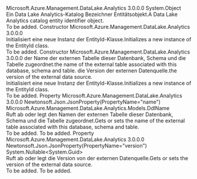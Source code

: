 <Type Name="EntityId" FullName="Microsoft.Azure.Management.DataLake.Analytics.Models.EntityId">
  <TypeSignature Language="C#" Value="public class EntityId" />
  <TypeSignature Language="ILAsm" Value=".class public auto ansi beforefieldinit EntityId extends System.Object" />
  <TypeSignature Language="DocId" Value="T:Microsoft.Azure.Management.DataLake.Analytics.Models.EntityId" />
  <TypeSignature Language="VB.NET" Value="Public Class EntityId" />
  <TypeSignature Language="F#" Value="type EntityId = class" />
  <AssemblyInfo>
    <AssemblyName>Microsoft.Azure.Management.DataLake.Analytics</AssemblyName>
    <AssemblyVersion>3.0.0.0</AssemblyVersion>
  </AssemblyInfo>
  <Base>
    <BaseTypeName>System.Object</BaseTypeName>
  </Base>
  <Interfaces />
  <Docs>
    <summary>
            <span data-ttu-id="aef1e-101">Ein Data Lake Analytics-Katalog Bezeichner Entitätsobjekt.</span><span class="sxs-lookup"><span data-stu-id="aef1e-101">A Data Lake Analytics catalog entity identifier object.</span></span>
            </summary>
    <remarks>To be added.</remarks>
  </Docs>
  <Members>
    <Member MemberName=".ctor">
      <MemberSignature Language="C#" Value="public EntityId ();" />
      <MemberSignature Language="ILAsm" Value=".method public hidebysig specialname rtspecialname instance void .ctor() cil managed" />
      <MemberSignature Language="DocId" Value="M:Microsoft.Azure.Management.DataLake.Analytics.Models.EntityId.#ctor" />
      <MemberSignature Language="VB.NET" Value="Public Sub New ()" />
      <MemberType>Constructor</MemberType>
      <AssemblyInfo>
        <AssemblyName>Microsoft.Azure.Management.DataLake.Analytics</AssemblyName>
        <AssemblyVersion>3.0.0.0</AssemblyVersion>
      </AssemblyInfo>
      <Parameters />
      <Docs>
        <summary>
            <span data-ttu-id="aef1e-102">Initialisiert eine neue Instanz der EntityId-Klasse.</span><span class="sxs-lookup"><span data-stu-id="aef1e-102">Initializes a new instance of the EntityId class.</span></span>
            </summary>
        <remarks>To be added.</remarks>
      </Docs>
    </Member>
    <Member MemberName=".ctor">
      <MemberSignature Language="C#" Value="public EntityId (Microsoft.Azure.Management.DataLake.Analytics.Models.DdlName name = null, Nullable&lt;Guid&gt; version = null);" />
      <MemberSignature Language="ILAsm" Value=".method public hidebysig specialname rtspecialname instance void .ctor(class Microsoft.Azure.Management.DataLake.Analytics.Models.DdlName name, valuetype System.Nullable`1&lt;valuetype System.Guid&gt; version) cil managed" />
      <MemberSignature Language="DocId" Value="M:Microsoft.Azure.Management.DataLake.Analytics.Models.EntityId.#ctor(Microsoft.Azure.Management.DataLake.Analytics.Models.DdlName,System.Nullable{System.Guid})" />
      <MemberSignature Language="VB.NET" Value="Public Sub New (Optional name As DdlName = null, Optional version As Nullable(Of Guid) = null)" />
      <MemberSignature Language="F#" Value="new Microsoft.Azure.Management.DataLake.Analytics.Models.EntityId : Microsoft.Azure.Management.DataLake.Analytics.Models.DdlName * Nullable&lt;Guid&gt; -&gt; Microsoft.Azure.Management.DataLake.Analytics.Models.EntityId" Usage="new Microsoft.Azure.Management.DataLake.Analytics.Models.EntityId (name, version)" />
      <MemberType>Constructor</MemberType>
      <AssemblyInfo>
        <AssemblyName>Microsoft.Azure.Management.DataLake.Analytics</AssemblyName>
        <AssemblyVersion>3.0.0.0</AssemblyVersion>
      </AssemblyInfo>
      <Parameters>
        <Parameter Name="name" Type="Microsoft.Azure.Management.DataLake.Analytics.Models.DdlName" />
        <Parameter Name="version" Type="System.Nullable&lt;System.Guid&gt;" />
      </Parameters>
      <Docs>
        <param name="name"><span data-ttu-id="aef1e-103">der Name der externen Tabelle dieser Datenbank, Schema und die Tabelle zugeordnet.</span><span class="sxs-lookup"><span data-stu-id="aef1e-103">the name of the external table associated with this database, schema and table.</span></span></param>
        <param name="version"><span data-ttu-id="aef1e-104">die Version der externen Datenquelle.</span><span class="sxs-lookup"><span data-stu-id="aef1e-104">the version of the external data source.</span></span></param>
        <summary>
            <span data-ttu-id="aef1e-105">Initialisiert eine neue Instanz der EntityId-Klasse.</span><span class="sxs-lookup"><span data-stu-id="aef1e-105">Initializes a new instance of the EntityId class.</span></span>
            </summary>
        <remarks>To be added.</remarks>
      </Docs>
    </Member>
    <Member MemberName="Name">
      <MemberSignature Language="C#" Value="public Microsoft.Azure.Management.DataLake.Analytics.Models.DdlName Name { get; set; }" />
      <MemberSignature Language="ILAsm" Value=".property instance class Microsoft.Azure.Management.DataLake.Analytics.Models.DdlName Name" />
      <MemberSignature Language="DocId" Value="P:Microsoft.Azure.Management.DataLake.Analytics.Models.EntityId.Name" />
      <MemberSignature Language="VB.NET" Value="Public Property Name As DdlName" />
      <MemberSignature Language="F#" Value="member this.Name : Microsoft.Azure.Management.DataLake.Analytics.Models.DdlName with get, set" Usage="Microsoft.Azure.Management.DataLake.Analytics.Models.EntityId.Name" />
      <MemberType>Property</MemberType>
      <AssemblyInfo>
        <AssemblyName>Microsoft.Azure.Management.DataLake.Analytics</AssemblyName>
        <AssemblyVersion>3.0.0.0</AssemblyVersion>
      </AssemblyInfo>
      <Attributes>
        <Attribute>
          <AttributeName>Newtonsoft.Json.JsonProperty(PropertyName="name")</AttributeName>
        </Attribute>
      </Attributes>
      <ReturnValue>
        <ReturnType>Microsoft.Azure.Management.DataLake.Analytics.Models.DdlName</ReturnType>
      </ReturnValue>
      <Docs>
        <summary>
            <span data-ttu-id="aef1e-106">Ruft ab oder legt den Namen der externen Tabelle dieser Datenbank, Schema und die Tabelle zugeordnet.</span><span class="sxs-lookup"><span data-stu-id="aef1e-106">Gets or sets the name of the external table associated with this database, schema and table.</span></span>
            </summary>
        <value>To be added.</value>
        <remarks>To be added.</remarks>
      </Docs>
    </Member>
    <Member MemberName="Version">
      <MemberSignature Language="C#" Value="public Nullable&lt;Guid&gt; Version { get; set; }" />
      <MemberSignature Language="ILAsm" Value=".property instance valuetype System.Nullable`1&lt;valuetype System.Guid&gt; Version" />
      <MemberSignature Language="DocId" Value="P:Microsoft.Azure.Management.DataLake.Analytics.Models.EntityId.Version" />
      <MemberSignature Language="VB.NET" Value="Public Property Version As Nullable(Of Guid)" />
      <MemberSignature Language="F#" Value="member this.Version : Nullable&lt;Guid&gt; with get, set" Usage="Microsoft.Azure.Management.DataLake.Analytics.Models.EntityId.Version" />
      <MemberType>Property</MemberType>
      <AssemblyInfo>
        <AssemblyName>Microsoft.Azure.Management.DataLake.Analytics</AssemblyName>
        <AssemblyVersion>3.0.0.0</AssemblyVersion>
      </AssemblyInfo>
      <Attributes>
        <Attribute>
          <AttributeName>Newtonsoft.Json.JsonProperty(PropertyName="version")</AttributeName>
        </Attribute>
      </Attributes>
      <ReturnValue>
        <ReturnType>System.Nullable&lt;System.Guid&gt;</ReturnType>
      </ReturnValue>
      <Docs>
        <summary>
            <span data-ttu-id="aef1e-107">Ruft ab oder legt die Version von der externen Datenquelle.</span><span class="sxs-lookup"><span data-stu-id="aef1e-107">Gets or sets the version of the external data source.</span></span>
            </summary>
        <value>To be added.</value>
        <remarks>To be added.</remarks>
      </Docs>
    </Member>
  </Members>
</Type>